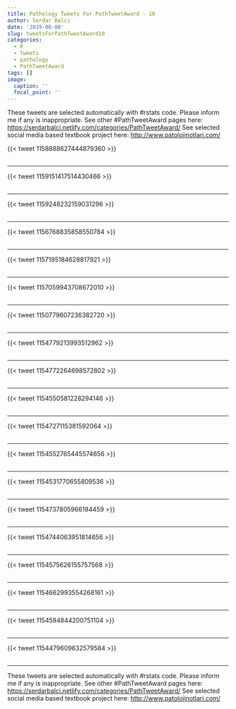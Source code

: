 ```yaml
---
title: Pathology Tweets For PathTweetAward - 10
author: Serdar Balci
date: '2019-08-08'
slug: tweetsForPathTweetAward10
categories:
  - R
  - tweets
  - pathology
  - PathTweetAward
tags: []
image:
  caption: ''
  focal_point: ''
---
```



These tweets are selected automatically with #rstats code. Please inform me if any is inappropriate.
See other #PathTweetAward pages here: https://serdarbalci.netlify.com/categories/PathTweetAward/ 
See selected social media based textbook project here: http://www.patolojinotlari.com/

{{< tweet 1158888627444879360 >}}
<br>
<br>
<hr>
{{< tweet 1159151417514430466 >}}
<br>
<br>
<hr>
{{< tweet 1159248232159031296 >}}
<br>
<br>
<hr>
{{< tweet 1156768835858550784 >}}
<br>
<br>
<hr>
{{< tweet 1157195184628817921 >}}
<br>
<br>
<hr>
{{< tweet 1157059943708672010 >}}
<br>
<br>
<hr>
{{< tweet 1150779607236382720 >}}
<br>
<br>
<hr>
{{< tweet 1154779213993512962 >}}
<br>
<br>
<hr>
{{< tweet 1154772264698572802 >}}
<br>
<br>
<hr>
{{< tweet 1154550581228294146 >}}
<br>
<br>
<hr>
{{< tweet 1154727115381592064 >}}
<br>
<br>
<hr>
{{< tweet 1154552765445574656 >}}
<br>
<br>
<hr>
{{< tweet 1154531770655809536 >}}
<br>
<br>
<hr>
{{< tweet 1154737805966184459 >}}
<br>
<br>
<hr>
{{< tweet 1154744063951814656 >}}
<br>
<br>
<hr>
{{< tweet 1154575626155757568 >}}
<br>
<br>
<hr>
{{< tweet 1154662993554268161 >}}
<br>
<br>
<hr>
{{< tweet 1154594844200751104 >}}
<br>
<br>
<hr>
{{< tweet 1154479609632579584 >}}
<br>
<br>
<hr>


These tweets are selected automatically with #rstats code. Please inform me if any is inappropriate.
See other #PathTweetAward pages here: https://serdarbalci.netlify.com/categories/PathTweetAward/ 
See selected social media based textbook project here: http://www.patolojinotlari.com/
